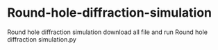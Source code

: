 # Round-hole-diffraction-simulation
Round hole diffraction simulation
download all file and run Round hole diffraction simulation.py

